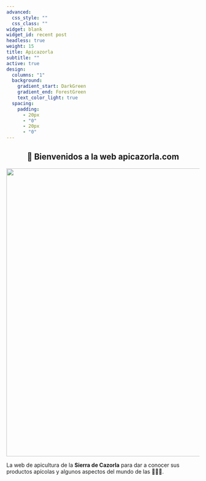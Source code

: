 ```yaml
---
advanced:
  css_style: ""
  css_class: ""
widget: blank
widget_id: recent post
headless: true
weight: 15
title: Apicazorla
subtitle: ""
active: true
design:
  columns: "1"
  background:
    gradient_start: DarkGreen
    gradient_end: ForestGreen
    text_color_light: true
  spacing:
    padding:
      - 20px
      - "0"
      - 20px
      - "0"
---
```

                          
<center>
<h2> 👋 Bienvenidos a la web apicazorla.com </h2>
</center>


<center>
<img src="https://drive.google.com/uc?export=view&id=1NonB4bN6evJ6VCxlu0c-3TUpRwfCkJLf" width="750">
</center>

La web de apicultura de la **Sierra de Cazorla** para dar a conocer sus productos apícolas y algunos aspectos del mundo de las 🐝🐝🐝.


